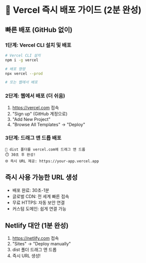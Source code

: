 # 🚀 Vercel 즉시 배포 가이드 (2분 완성)

## 빠른 배포 (GitHub 없이)

### 1단계: Vercel CLI 설치 및 배포
```bash
# Vercel CLI 설치
npm i -g vercel

# 배포 명령
npx vercel --prod

# 또는 웹에서 배포
```

### 2단계: 웹에서 배포 (더 쉬움)
1. https://vercel.com 접속
2. "Sign up" (GitHub 계정으로)
3. "Add New Project"
4. "Browse All Templates" → "Deploy"

### 3단계: 드래그 앤 드롭 배포
```
📁 dist 폴더를 vercel.com에 드래그 앤 드롭
⏱️ 30초 후 완성!
🌐 즉시 URL 제공: https://your-app.vercel.app
```

## 즉시 사용 가능한 URL 생성
- 배포 완료: 30초-1분
- 글로벌 CDN: 전 세계 빠른 접속
- 무료 HTTPS: 자동 보안 연결
- 커스텀 도메인: 쉽게 연결 가능

## Netlify 대안 (1분 완성)
1. https://netlify.com 접속
2. "Sites" → "Deploy manually"
3. dist 폴더 드래그 앤 드롭
4. 즉시 URL 생성!